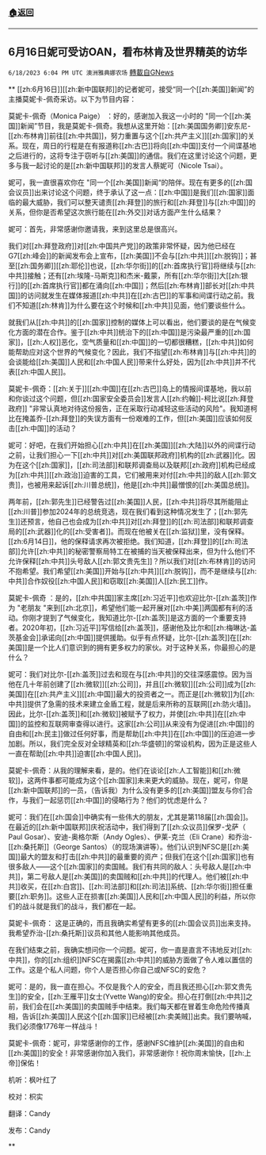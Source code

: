 ###  [:house:返回](README.md)
---


## 6月16日妮可受访OAN，看布林肯及世界精英的访华
`6/18/2023 6:04 PM UTC 澳洲雅典娜农场` [轉載自GNews](https://gnews.org/articles/1392405)

**
[[zh:6月16日]][[zh:新中国联邦]]的记者妮可，接受“同一个[[zh:美国]]新闻”的主播莫妮卡-佩奇采访。以下为节目内容：

莫妮卡-佩奇（Monica Paige） ：好的，感谢加入我这一小时的 "同一个[[zh:美国]]新闻”节目，我是莫妮卡-佩奇。我想从这里开始：[[zh:美国国务卿]]安东尼-[[zh:布林肯]]前往[[zh:中共国]]，努力重置与这个[[zh:共产主义]][[zh:国家]]的关系。现在，周日的行程是在有报道称[[zh:古巴]]将向[[zh:中国]]支付一个间谍基地之后进行的，这将专注于窃听与[[zh:美国]]的通信。我们在这里讨论这个问题，更多与我一起讨论的是[[zh:新中国联邦]]的发言人蔡妮可（Nicole Tsai）。

妮可，我一直很喜欢你在 "同一个[[zh:美国]]新闻“的陪伴。现在有更多的[[zh:国会议员]]出来讨论这个问题，终于承认了这一点：[[zh:中国]]是我们[[zh:国家]]面临的最大威胁，我们可以整天谴责[[zh:拜登]]的旅行和[[zh:拜登]]与[[zh:中国]]的关系，但你是否希望这次旅行能在[[zh:外交]]对话方面产生什么结果？

妮可：首先，非常感谢你邀请我，来到这里总是很高兴。

我们对[[zh:拜登政府]]对[[zh:中国共产党]]的政策非常怀疑，因为他已经在G7[[zh:峰会]]的新闻发布会上宣布，[[zh:美国]]不会与[[zh:中共]][[zh:脱钩]]；甚至[[zh:国务卿]][[zh:耶伦]]也说，[[zh:华尔街]]的[[zh:首席执行官]]将继续与[[zh:中共]]接触；还有[[zh:埃隆-马斯克]]和杰米-戴蒙，所有[[zh:华尔街]]大[[zh:银行]]的[[zh:首席执行官]]都在涌向[[zh:中国]]；然后[[zh:布林肯]]部长对[[zh:中共国]]的访问就发生在媒体报道[[zh:中共]]在[[zh:古巴]]的军事和间谍行动之前。我们不知道[[zh:林肯]]为什么要在这个时候和[[zh:中共]]见面，他们要谈些什么。

就我们从[[zh:中共]]的[[zh:国家]]控制的媒体上可以看出，他们要谈的是在气候变化方面的潜在合作。鉴于[[zh:中共]]统治下的[[zh:中国]]是污染最严重的[[zh:国家]]，[[zh:人权]]恶化，空气质量和[[zh:中国]]的一切都很糟糕，[[zh:中共]]如何能帮助应对这个世界的气候变化？因此，我们不指望[[zh:布林肯]]与[[zh:中共]]的会谈能给[[zh:美国]]人民和[[zh:中国人民]]带来什么好处，因为[[zh:中共]]并不代表[[zh:中国人民]]。

莫妮卡-佩奇：[[zh:关于]][[zh:中国]]在[[zh:古巴]]岛上的情报间谍基地，我以前和你谈过这个问题，但[[zh:国家安全委员会]]发言人[[zh:约翰]]-柯比说[[zh:拜登政府]] "非常认真地对待这份报告，正在采取行动减轻这些活动的风险"。我知道柯比在掩盖乔-[[zh:拜登]]的失误方面有一份艰难的工作，但[[zh:美国]]应该如何反击[[zh:中国]]的活动？

妮可：好吧，在我们开始担心[[zh:中共]]在[[zh:美国]][[zh:大陆]]以外的间谍行动之前，让我们担心一下[[zh:中共]]对[[zh:美国联邦政府]]机构的[[zh:武器]]化。因为在这个[[zh:国家]]，[[zh:司法部]]和联邦调查局以及联邦[[zh:政府]]机构已经成为[[zh:中共]][[zh:政治]]迫害的工具，它们被用来对付[[zh:中共]]的敌人[[zh:郭文贵]]，也被用来起诉[[zh:川普总统]]，他是[[zh:中共]]最憎恨的[[zh:美国总统]]。

两年前，[[zh:郭先生]]已经警告过[[zh:美国]]人民，[[zh:中共]]将尽其所能阻止[[zh:川普]]参加2024年的总统竞选，现在我们看到这种情况发生了；[[zh:郭先生]]还预言，他自己也会成为[[zh:中共]]对[[zh:拜登]]的[[zh:司法部]]和联邦调查局的[[zh:武器]]化的[[zh:受害者]]。而现在他被关在[[zh:监狱]]里，没有保释。[[zh:6月14日]]，他的保释请求再次被拒绝。我们知道，[[zh:拜登]]的[[zh:司法部]]允许[[zh:中共]]的秘密警察局特工在被捕的当天被保释出来，但为什么他们不允许保释[[zh:中共]]头号敌人[[zh:郭文贵先生]]？所以我们对[[zh:布林肯]]的访问不抱希望。我们希望[[zh:美国]]开始与[[zh:中共]][[zh:脱钩]]，而不是继续与[[zh:中共]]合作奴役[[zh:中国人民]]和窃取[[zh:美国]]人[[zh:民工]]作。

莫妮卡-佩奇 ：是的，[[zh:中共国]]家主席[[zh:习近平]]也欢迎比尔-[[zh:盖茨]]作为 "老朋友 "来到[[zh:北京]]，希望他们能一起开展对[[zh:中美]]两国都有利的活动。你刚才提到了气候变化，我知道比尔-[[zh:盖茨]]是这方面的一个重要支持者。2020年初，[[zh:习近平]]写信给[[zh:盖茨]]，感谢他及比尔和[[zh:梅琳达-盖茨基金会]]承诺向[[zh:中国]]提供援助。似乎有点怀疑，比尔-[[zh:盖茨]]在[[zh:美国]]是一个比人们意识到的拥有更多权力的家伙。对于这种关系，你最担心的是什么？

妮可：我们对比尔-[[zh:盖茨]]过去和现在与[[zh:中共]]的交往深感震惊。因为当他在几十年前创建了[[zh:微软]][[zh:公司]]，并且[[zh:微软]][[zh:公司]]成为[[zh:美国]]在[[zh:共产主义]][[zh:中国]]最大的投资者之一。而正是[[zh:微软]]为[[zh:中共]]提供了急需的技术来建立金盾工程，就是后来所称的互联网[[zh:防火墙]]。因此，比尔-[[zh:盖茨]]和[[zh:微软]]被赋予了权力，并使[[zh:中共]]在[[zh:中国]]的监控和互联网审查得以进行。这家[[zh:公司]]从来没有为促进[[zh:中国]]的自由和[[zh:民主]]做过任何好事，而是帮助[[zh:中共]]在[[zh:中国]]的压迫进一步加剧。所以，我们完全反对全球精英和[[zh:华盛顿]]的常设机构，因为正是这些人一直在帮助[[zh:中共]]迫害[[zh:中国人民]]。

莫妮卡-佩奇：从我的理解来看，是的。他们在谈论[[zh:人工智能]]和[[zh:微软]]，这两件事都可能成为这个[[zh:国家]]未来更大的威胁。现在，妮可，你是[[zh:新中国联邦]]的一员，（告诉我）为什么没有更多的[[zh:美国]]盟友与你们合作，与我们一起惩罚[[zh:中国]]的侵略行为？他们的忧虑是什么？

妮可：我们在[[zh:国会]]中确实有一些伟大的朋友，尤其是第118届[[zh:国会]]。在最近的[[zh:新中国联邦]]庆祝活动中，我们得到了[[zh:众议员]]保罗-戈萨（ Paul Gosar）、安迪-奥格尔斯（Andy Ogles）、伊莱-克兰（Eli Crane）和乔治-[[zh:桑托斯]]（George Santos）（的现场演讲等）。他们认识到NFSC是[[zh:美国]]最大的盟友和打击[[zh:中共]]的最重要的资产；但我们在这个[[zh:国家]]也有很多敌人——这个[[zh:国家]]的卖国贼。我们有共同的敌人：头号敌人是[[zh:中共]]，第二号敌人是[[zh:美国]]的卖国贼和[[zh:中共]]的代理人。他们被[[zh:中共]]收买，在[[zh:白宫]]、[[zh:司法部]]和[[zh:司法]]系统、[[zh:华尔街]]担任重要[[zh:职务]]。这些人正在损害[[zh:美国]]人民和[[zh:中国人民]]的利益，所以你们的战斗就是我们的战斗，我们都在一起。

莫妮卡-佩奇： 这是正确的，而且我确实希望有更多的[[zh:国会议员]]出来支持。我希望乔治-[[zh:桑托斯]]议员和其他人能影响其他成员。

在我们结束之前，我确实想问你一个问题。妮可，你一直是直言不讳地反对[[zh:中共]]，你的[[zh:组织]]NFSC在揭露[[zh:中共]]的威胁方面做了令人难以置信的工作。这是个私人问题，你个人是否担心你自己或NFSC的安危？

妮可：是的，我一直在担心。不仅是我个人的安全，而且我还担心[[zh:郭文贵先生]]的安全，[[zh:王雁平]]女士(Yvette Wang)的安全。担心在打倒[[zh:中共]]之前，我们会在[[zh:美国]]的卖国贼手中结束。我们每天都在冒着生命危险传播真相，告诉[[zh:美国]]人民这个[[zh:国家]]已经被[[zh:卖美贼]]出卖。我们要呐喊，我们必须像1776年一样战斗！

莫妮卡-佩奇：妮可，非常感谢你的工作，感谢NFSC维护[[zh:美国]]的自由和[[zh:美国]]的安全！非常感谢你加入我们，非常感谢你！祝你周末愉快，[[zh:上帝]]保佑！

机听：枫叶红了

校对：枳实

翻译：Candy

发布：Candy

**
